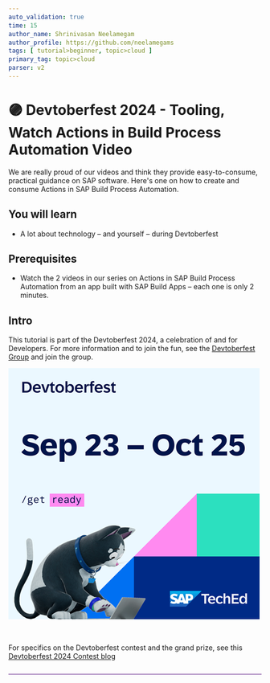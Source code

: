 ```yaml
---
auto_validation: true
time: 15
author_name: Shrinivasan Neelamegam
author_profile: https://github.com/neelamegams
tags: [ tutorial>beginner, topic>cloud ]
primary_tag: topic>cloud
parser: v2
---
```


# 🟣 Devtoberfest 2024 - Tooling, Watch Actions in Build Process Automation Video
<!-- description --> We are really proud of our videos and think they provide easy-to-consume, practical guidance on SAP software. Here's one on how to create and consume Actions in SAP Build Process Automation.  
 
## You will learn
- A lot about technology – and yourself – during Devtoberfest

## Prerequisites
- Watch the 2 videos in our series on Actions in SAP Build Process Automation from an app built with SAP Build Apps – each one is only 2 minutes. 



## Intro
This tutorial is part of the Devtoberfest 2024, a celebration of and for Developers. For more information and to join the fun, see the [Devtoberfest Group](https://groups.community.sap.com/t5/devtoberfest/gh-p/Devtoberfest) and join the group.

![Devtoberfest](promo-image-kasimir-square.png) 

&nbsp;

For specifics on the Devtoberfest contest and the grand prize, see this [Devtoberfest 2024 Contest blog](https://community.sap.com/t5/devtoberfest-blog-posts/devtoberfest-2024-contest/ba-p/13781593)
  
![alt text](2023-12-24_18-40-33.png)





